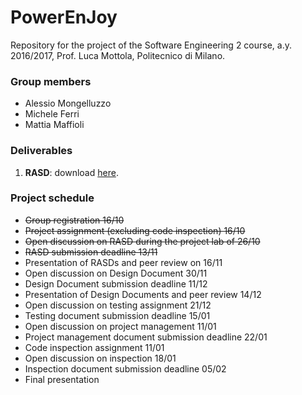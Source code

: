 # PowerEnJoy

Repository for the project of the Software Engineering 2 course, a.y. 2016/2017, Prof. Luca Mottola, Politecnico di Milano.

### Group members
- Alessio Mongelluzzo
- Michele Ferri
- Mattia Maffioli

### Deliverables
1. **RASD**: download [here](https://github.com/AlessioMongelluzzo/PowerEnJoy/raw/master/deliveries/RASD.pdf).

### Project schedule
- ~~Group registration 16/10~~
- ~~Project assignment (excluding code inspection) 16/10~~
- ~~Open discussion on RASD during the project lab of 26/10~~
- ~~RASD submission deadline 13/11~~
- Presentation of RASDs and peer review on 16/11
- Open discussion on Design Document 30/11
- Design Document submission deadline 11/12
- Presentation of Design Documents and peer review 14/12
- Open discussion on testing assignment 21/12 
- Testing document submission deadline 15/01
- Open discussion on project management 11/01
- Project management document submission deadline 22/01
- Code inspection assignment 11/01
- Open discussion on inspection 18/01
- Inspection document submission deadline 05/02
- Final presentation